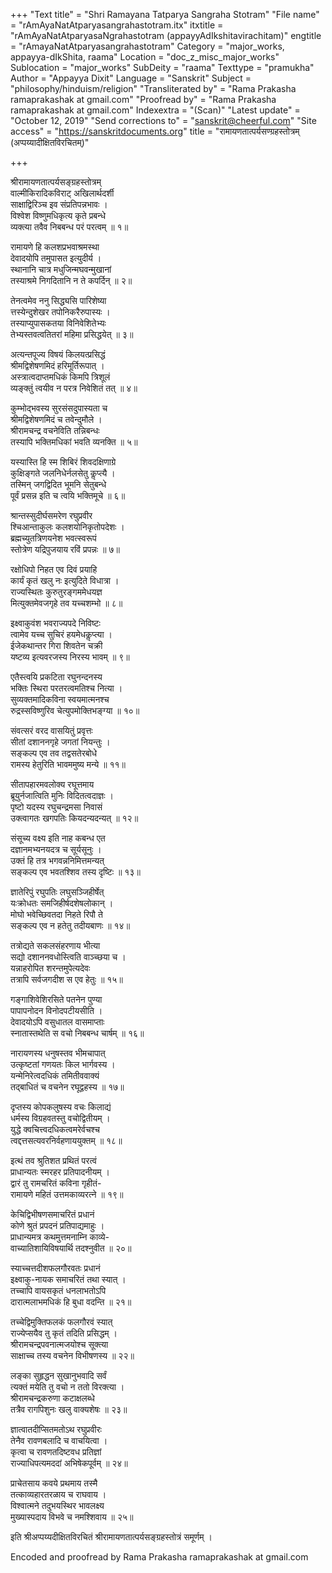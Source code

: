 +++
"Text title" = "Shri Ramayana Tatparya Sangraha Stotram"
"File name" = "rAmAyaNatAtparyasangrahastotram.itx"
itxtitle = "rAmAyaNatAtparyasaNgrahastotram (appayyAdIkshitavirachitam)"
engtitle = "rAmayaNatAtparyasangrahastotram"
Category = "major_works, appayya-dIkShita, raama"
Location = "doc_z_misc_major_works"
Sublocation = "major_works"
SubDeity = "raama"
Texttype = "pramukha"
Author = "Appayya Dixit"
Language = "Sanskrit"
Subject = "philosophy/hinduism/religion"
"Transliterated by" = "Rama Prakasha ramaprakashak at gmail.com"
"Proofread by" = "Rama Prakasha ramaprakashak at gmail.com"
Indexextra = "(Scan)"
"Latest update" = "October 12, 2019"
"Send corrections to" = "sanskrit@cheerful.com"
"Site access" = "https://sanskritdocuments.org"
title = "रामायणतात्पर्यसण्ग्रहस्तोत्रम् (अप्पय्यादीक्षितविरचितम्)"

+++
  
 श्रीरामायणतात्पर्यसङ्ग्रहस्तोत्रम्   
वाल्मीकिरादिकविराट् अखिलार्थदर्शी  
     साक्षाद्विरिञ्च इव संप्रतिपन्नभावः ।  
विश्वेश विष्णुमधिकृत्य कृते प्रबन्धे  
     व्यक्त्या तवैव निबबन्ध परं परत्वम् ॥ १॥  
  
रामायणे हि कलशप्रभवाश्रमस्था  
     देवादयोपि तमुपासत इत्युदीर्य ।  
स्थानानि चात्र मधुजिन्मघवन्मुखानां  
     तस्याश्रमे निगदितानि न ते कपर्दिन् ॥ २॥  
  
तेनत्वमेव ननु सिद्ध्यसि पारिशेष्या  
     त्तस्येन्दुशेखर तपोनिकरैरुपास्यः ।  
तस्याप्युपासकतया विनिवेशितेभ्यः  
     तेभ्यस्तवत्वतितरां महिमा प्रसिद्धयेत् ॥ ३॥  
  
अत्यन्तपूज्य विषयं किलयत्प्रसिद्धं  
     श्रीमद्विशेषणमिदं हरिमूर्तिरूपात् ।  
अस्त्रात्वदाप्तमधिकं किमपि त्रिशूलं  
     व्यङ्क्तुं त्वयीव न परत्र निवेशितं तत् ॥ ४॥  
  
कुम्भोद्भवस्य सुरसंसदुपास्यता च  
     श्रीमद्विशेषणमिदं च तवेन्दुमौले ।  
श्रीरामचन्द्र वचनेविति तन्निबन्धः  
     तस्यापि भक्तिमधिकां भवति व्यनक्ति ॥ ५॥  
  
यस्यास्ति हि स्म शिबिरं शिवदक्षिणाग्रे  
     कुक्षिङ्गते जलनिधेर्नलसेतु कॢप्त्यै ।  
तस्मिन् जगद्विदित भूमनि सेतुबन्धे  
     पूर्वं प्रसन्न इति च त्वयि भक्तिमूचे ॥ ६॥  
  
श्रान्तस्सुदीर्घसमरेण रघुप्रवीर  
     श्चिआन्ताकुलः कलशयोनिकृतोपदेशः ।  
ब्रह्मच्युतत्रिणयनेश भवत्स्वरूपं  
     स्तोत्रेण यद्रिपुजयाय रविं प्रपन्नः ॥ ७॥  
  
रक्षोधिपो निहत एव दिवं प्रयाहि  
     कार्यं कृतं खलु नः इत्युदिते विधात्रा ।  
राज्यस्थितः कुरुतुरङ्गममेधयज्ञ  
     मित्युक्तमेवजगृहे तव यच्चशम्भो ॥ ८॥  
  
इक्ष्वाकुवंश भवराज्यपदे निविष्टः  
     त्वामेव यच्च सुचिरं हयमेधकॢप्त्या ।  
ईजेकथान्तर गिरा शिवतेन चक्री  
     यष्टव्य इत्यवरजस्य निरस्य भावम् ॥ ९॥  
  
एतैस्त्वयि प्रकटिता रघुनन्दनस्य  
     भक्तिः स्थिरा परतरत्वमतिश्च नित्या ।  
सुव्यक्तमादिकविना स्वयमात्मनश्च  
     रुद्रस्सविष्णुरिव चेत्युपमोक्तिभङ्ग्या ॥ १०॥  
  
संवत्सरं वरद वासयितुं प्रवृत्तः  
     सीतां दशाननगृहे जगतां नियन्तुः ।  
सङ्कल्प एव तव तद्वसतेरबोधे  
     रामस्य हेतुरिति भावममुष्य मन्ये ॥ ११॥  
  
सीतापहारमवलोक्य रघूत्तमाय  
     ब्रूयुर्नजात्विति मुनिः विदितत्वदाज्ञः ।  
पृष्टो यदस्य रघुचन्द्रमसा निवासं  
     उक्त्वागतः खगपतिः कियदन्यदन्यत् ॥ १२॥  
  
संसूच्य वक्ष्य इति नाह कबन्ध एत  
     दज्ञानमभ्यनयदत्र च सूर्यसूनुः ।  
उक्तं हि तत्र भगवन्ननिमित्तमन्यत्  
     सङ्कल्प एव भवतश्शिव तस्य दृष्टिः ॥ १३॥  
  
ज्ञातेरिपुं रघुपतिः लघुसञ्जिहीर्षेत्  
     यःक्रोधतः समजिहीर्षदशेषलोकान् ।  
मोघो भवेच्छिवतदा निहते रिपौ ते  
     सङ्कल्प एव न हतेतु तदीयबाणः ॥ १४॥  
  
तत्रोद्यते सकलसंहरणाय भीत्या  
     सद्यो दशाननवधोस्त्विति वाञ्च्छया च ।  
यन्नाहरोपित शरन्तमुपेत्यदेवः  
     तत्रापि सर्वजगदीश स एव हेतुः ॥ १५॥  
  
गङ्गाशिवेशिरसिते पतनेन पुण्या  
     पापापनोदन विनोदपटीयसीति ।  
देवादयोऽपि वसुधातल वासमाप्ताः  
     स्नातास्तथेति स वचो निबबन्ध चार्षम् ॥ १६॥  
  
नारायणस्य धनुषस्तव भीमचापात्  
     उत्कृष्टतां गणयतः किल भार्गवस्य ।  
यन्मेनिरेत्वदधिकं तमितीववाक्यं  
     तद्बाधितं च वचनेन रघूद्वहस्य ॥ १७॥  
  
दृप्तस्य कोपकलुषस्य वचः किलाद्यं  
     धर्मस्य विग्रहवतस्तु वचोद्वितीयम् ।  
युद्धे क्वचित्त्वदधिकत्वमरेर्वचश्च  
     त्वद्दत्तसत्यवरनिर्वहणाययुक्तम् ॥ १८॥  
  
इत्थं तव श्रुतिशत प्रथितं परत्वं  
     प्राधान्यतः स्मरहर प्रतिपादनीयम् ।  
द्वारं तु रामचरितं कविना गृहीतं-  
     रामायणे महितं उत्तमकाव्यरत्ने ॥ १९॥  
  
केचिद्विभीषणसमाचरितं प्रधानं  
     कोणे श्रुतं प्रपदनं प्रतिपाद्यमाहुः ।  
प्राधान्यमत्र कथमुत्तमनाम्नि काव्ये-  
     वाच्यातिशायिविषयार्थि तदश्नुवीत ॥ २०॥  
  
स्याच्चत्तदीशफलगौरवतः प्रधानं  
     इक्ष्वाकु-नायक समाचरितं तथा स्यात् ।  
तच्चापि वायसकृतं धनलाभतोऽपि  
     दारात्मलाभमधिकं हि बुधा वदन्ति ॥ २१॥  
  
तच्चेद्विमुक्तिफलकं फलगौरवं स्यात्  
     राज्येप्सयैव तु कृतं तदिति प्रसिद्धम् ।  
श्रीरामचन्द्रपवनात्मजयोश्च सूक्त्या  
     साक्षाच्च तस्य वचनेन विभीषणस्य ॥ २२॥  
  
लङ्का सुहृद्धन सुखानुभवादि सर्वं  
     त्यक्तं मयेति तु वचो न ततो विरक्त्या ।  
श्रीरामचन्द्रकरुणा कटाक्षलब्धे  
     तत्रैव रागपिशुनः खलु वाक्यशेषः ॥ २३॥  
  
ज्ञात्वातदीप्सितमतोऽथ रघुप्रवीरः  
     तेनैव रावणबलादि च वाचयित्वा ।  
कृत्वा च रावणतदिष्टवध प्रतिज्ञां  
     राज्याधिपत्यमददां अभिषेकपूर्वम् ॥ २४॥  
  
प्राचेतसाय कवये प्रथमाय तस्मै  
     तत्काव्यहारतरळाय च राघवाय ।  
विश्वात्मने तदुभयस्थिर भावलक्ष्य  
     मुख्यास्पदाय विभवे च नमश्शिवाय ॥ २५॥  
  
इति श्रीअप्पय्यदीक्षितविरचितं श्रीरामायणतात्पर्यसङ्ग्रहस्तोत्रं समूर्णम् ।  
  
Encoded and proofread by Rama Prakasha ramaprakashak at gmail.com  
  
